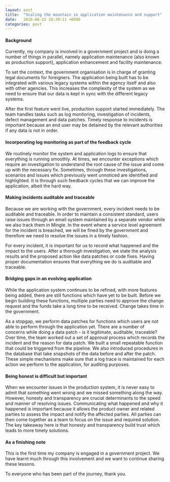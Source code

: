 ```yaml
---
layout: post
title:  "Scaling the mountain in application maintenance and support"
date:   2016-06-22 10:39:11 +0800
categories: post
---
```


#### Background
 
Currently, my company is involved in a government project and is doing a number of things in parallel, namely application maintenance (also known as production support), application enhancement and facility maintenance.
 
To set the context, the government organisation is in charge of granting legal documents for foreigners. The application being built has to be integrated with various legacy systems within the agency itself and also with other agencies. This increases the complexity of the system as we need to ensure that our data is kept in sync with the different legacy systems.
 
After the first feature went live, production support started immediately. The team handles tasks such as log monitoring, investigation of incidents, defect management and data patches. Timely response to incidents is important because an end user may be detained by the relevant authorities if any data is not in order.
 
#### Incorporating log monitoring as part of the feedback cycle
 
We routinely monitor the system and application logs to ensure that everything is running smoothly. At times, we encounter exceptions which require an investigation to understand the root cause of the issue and come up with the necessary fix. Sometimes, through these investigations, scenarios and issues which previously went unnoticed are identified and highlighted. It is through such feedback cycles that we can improve the application, albeit the hard way.
 
#### Making incidents  auditable and traceable
 
Because we are working with the government, every  incident needs to be auditable and traceable. In order to maintain a consistent standard, users raise issues through an email system maintained by a separate vendor while we also track them in Mingle. In the event where a service level agreement for the incident is breached, we will be fined by the government and therefore we need to resolve the issues in a timely fashion.
 
For every incident, it is important for us to record what happened and the impact to the users. After a thorough investigation, we state the analysis results and the proposed action like data patches or code fixes. Having proper documentation ensures that everything we do is auditable and traceable.
 
#### Bridging gaps in an evolving application
 
While the application system continues to be refined, with more features being added, there are still functions which have yet to be built. Before we begin building these functions, multiple parties need to approve the change request and the funds take a long time to be received. Change takes time in the government.
 
As a stopgap, we perform data patches for functions which users are not able to perform through the application yet. There are a number of concerns while doing a data patch - is it legitimate, auditable, traceable? Over time, the team worked out a set of approval process which records the incident and the reason for data patch.  We built a small repeatable function that could be triggered from the pipeline. We also introduced procedures in the database that take snapshots of the data before and after the patch. These simple mechanisms make sure that a log trace is maintained for each action we perform to the application, for auditing purposes.
 
#### Being honest is difficult but important
 
When we encounter issues in the production system, it is never easy to admit that something went wrong and we missed something along the way. However, honesty and transparency are crucial determinants to the speed and manner of resolving issues. Communicating what happened and why it happened is important because it allows the product owner and related parties to assess the impact and notify the affected parties. All parties can then come together as a team to focus on the issue and required solution. The key takeaway here is that honesty and transparency build trust which leads to more timely solutions.
 
#### As a finishing note
 
This is the first time my company is engaged in a government project. We have learnt much through this involvement and we want to continue sharing these lessons.
 
To everyone who has been part of the journey, thank you.